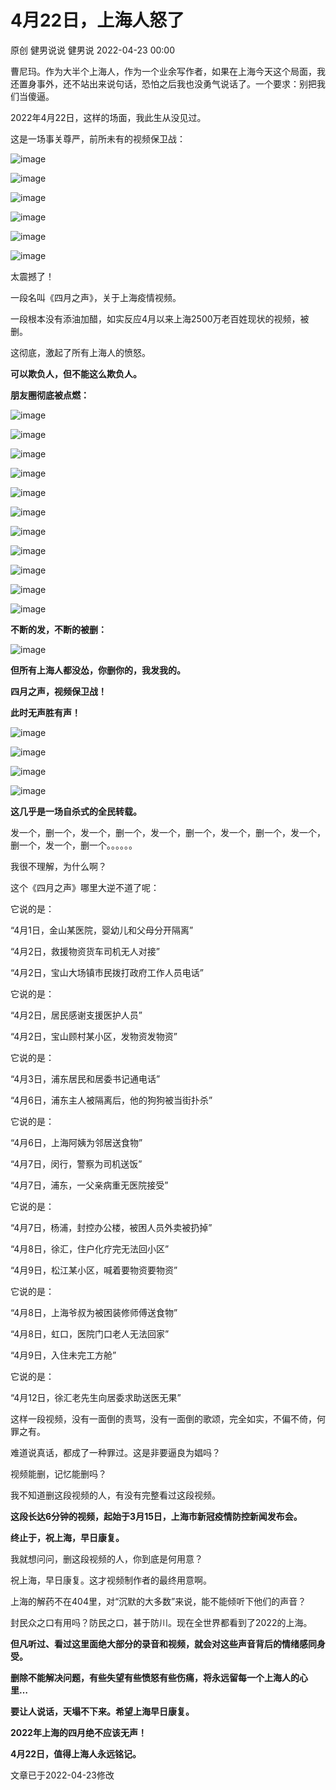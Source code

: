 # 4月22日，上海人怒了

原创 健男说说 健男说 2022-04-23 00:00

曹尼玛。作为大半个上海人，作为一个业余写作者，如果在上海今天这个局面，我还置身事外，还不站出来说句话，恐怕之后我也没勇气说话了。一个要求：别把我们当傻逼。

2022年4月22日，这样的场面，我此生从没见过。

这是一场事关尊严，前所未有的视频保卫战：

![image](../imgs//siyuezhishengangry/1.png)

![image](../imgs//siyuezhishengangry/2.png)

![image](../imgs//siyuezhishengangry/3.png)

![image](../imgs//siyuezhishengangry/4.png)

![image](../imgs//siyuezhishengangry/5.png)

![image](../imgs//siyuezhishengangry/6.png)

太震撼了！

一段名叫《四月之声》，关于上海疫情视频。

一段根本没有添油加醋，如实反应4月以来上海2500万老百姓现状的视频，被删。

这彻底，激起了所有上海人的愤怒。

**可以欺负人，但不能这么欺负人。**

**朋友圈彻底被点燃：**

![image](../imgs//siyuezhishengangry/7.png)

![image](../imgs//siyuezhishengangry/8.png)

![image](../imgs//siyuezhishengangry/9.png)

![image](../imgs//siyuezhishengangry/10.png)

![image](../imgs//siyuezhishengangry/11.png)

![image](../imgs//siyuezhishengangry/12.png)

![image](../imgs//siyuezhishengangry/13.png)

![image](../imgs//siyuezhishengangry/14.png)

![image](../imgs//siyuezhishengangry/15.png)

![image](../imgs//siyuezhishengangry/16.png)

![image](../imgs//siyuezhishengangry/17.png)

**不断的发，不断的被删：**

![image](../imgs//siyuezhishengangry/18.png)

**但所有上海人都没怂，你删你的，我发我的。**

**四月之声，视频保卫战！**

**此时无声胜有声！**

![image](../imgs//siyuezhishengangry/19.png)

![image](../imgs//siyuezhishengangry/20.png)

![image](../imgs//siyuezhishengangry/21.png)

![image](../imgs//siyuezhishengangry/22.png)

**这几乎是一场自杀式的全民转载。**

发一个，删一个，发一个，删一个，发一个，删一个，发一个，删一个，发一个，删一个，发一个，删一个。。。。。。

我很不理解，为什么啊？

这个《四月之声》哪里大逆不道了呢：

它说的是：

“4月1日，金山某医院，婴幼儿和父母分开隔离”

“4月2日，救援物资货车司机无人对接”

“4月2日，宝山大场镇市民拨打政府工作人员电话”

它说的是：

“4月2日，居民感谢支援医护人员”

“4月2日，宝山顾村某小区，发物资发物资”

它说的是：

“4月3日，浦东居民和居委书记通电话”

“4月6日，浦东主人被隔离后，他的狗狗被当街扑杀”

它说的是：

“4月6日，上海阿姨为邻居送食物”

“4月7日，闵行，警察为司机送饭”

“4月7日，浦东，一父亲病重无医院接受”

它说的是：

“4月7日，杨浦，封控办公楼，被困人员外卖被扔掉”

“4月8日，徐汇，住户化疗完无法回小区”

“4月9日，松江某小区，喊着要物资要物资”

它说的是：

“4月8日，上海爷叔为被困装修师傅送食物”

“4月8日，虹口，医院门口老人无法回家”

“4月9日，入住未完工方舱”

它说的是：

“4月12日，徐汇老先生向居委求助送医无果”

这样一段视频，没有一面倒的责骂，没有一面倒的歌颂，完全如实，不偏不倚，何罪之有。

难道说真话，都成了一种罪过。这是非要逼良为娼吗？ 

视频能删，记忆能删吗？

我不知道删这段视频的人，有没有完整看过这段视频。

**这段长达6分钟的视频，起始于3月15日，上海市新冠疫情防控新闻发布会。**

**终止于，祝上海，早日康复。**

我就想问问，删这段视频的人，你到底是何用意？

祝上海，早日康复。这才视频制作者的最终用意啊。

上海的解药不在404里，对“沉默的大多数”来说，能不能倾听下他们的声音？ 

封民众之口有用吗？防民之口，甚于防川。现在全世界都看到了2022的上海。 

**但凡听过、看过这里面绝大部分的录音和视频，就会对这些声音背后的情绪感同身受。**

**删除不能解决问题，有些失望有些愤怒有些伤痛，将永远留每一个上海人的心里…**

**要让人说话，天塌不下来。希望上海早日康复。**

**2022年上海的四月绝不应该无声！**

**4月22日，值得上海人永远铭记。**

文章已于2022-04-23修改